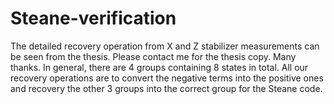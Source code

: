 # Steane-verification

The detailed recovery operation from X and Z stabilizer measurements can be seen from the thesis. Please contact me for the thesis copy. Many thanks.
In general, there are 4 groups containing 8 states in total. All our recovery operations are to convert the negative terms into the positive ones and recovery the other 3 groups into the correct group for the Steane code.
